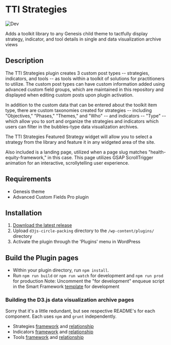 # TTI Strategies
![Dev](https://github.com/ttitamu/d3js-circle-packing-plugin/workflows/Dev/badge.svg)

Adds a toolkit library to any Genesis child theme to tactfully display strategy, indicator, and tool details in single and data visualization archive views

## Description

The TTI Strategies plugin creates 3 custom post types -- strategies, indicators, and tools -- as tools within a toolkit of solutions for practitioners to utilize. The custom post types can have custom information added using advanced custom field groups, which are maintained in this repository and displayed when editing custom posts upon plugin activation.

In addition to the custom data that can be entered about the toolkit item type, there are custom taxonomies created for strategies -- including "Objectives," "Phases," "Themes," and "Who" -- and indicators -- "Type" -- which allow you to sort and organize the strategies and indicators which users can filter in the bubbles-type data visualization archives.

The TTI Strategies Featured Strategy widget will allow you to select a strategy from the library and feature it in any widgeted area of the site.

Also included is a landing page, utilized when a page slug matches "health-equity-framework," in this case. This page utilizes GSAP ScrollTrigger animation for an interactive, scrollytelling user experience.


## Requirements
* Genesis theme
* Advanced Custom Fields Pro plugin


## Installation
1.  [Download the latest release](https://github.com/ttitamu/d3js-circle-packing/releases/latest)
2.  Upload `d3js-circle-packing` directory to the `/wp-content/plugins/` directory
3.  Activate the plugin through the 'Plugins' menu in WordPress

## Build the Plugin pages
* Within your plugin directory, run `npm install`.
* Run `npm run build` or `npm run watch` for development and `npm run prod` for production
Note: Uncomment the "for development" enqueue script in the Smart Framework [template](templates/page-smart-framework.php) for development

### Building the D3.js data visualization archive pages

Sorry that it's a little redundant, but see respective README's for each component. Each uses `npm` and `grunt` independently.
* Strategies [framework](framework/README.md) and [relationship](relationship/README.md)
* Indicators [framework](framework-indicators/README.md) and [relationship](relationship-indicators/README.md)
* Tools [framework](framework-tools/README.md) and [relationship](relationship-tools/README.md)

<!-- ## Changelog -->
<!-- ### 1.0.2 * Cease use of a deprecated Genesis function. Use standard WordPress function instead. -->